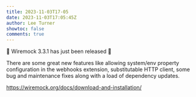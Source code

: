 ```yaml
---
title: 2023-11-03T17-05
date: 2023-11-03T17:05:45Z
author: Lee Turner
showtoc: false
comments: true
---
```


📣 Wiremock 3.3.1 has just been released 🎉

There are some great new features like allowing system/env property configuration in the webhooks extension, substitutable HTTP client, some bug and maintenance fixes along with a load of dependency updates.

https://wiremock.org/docs/download-and-installation/

